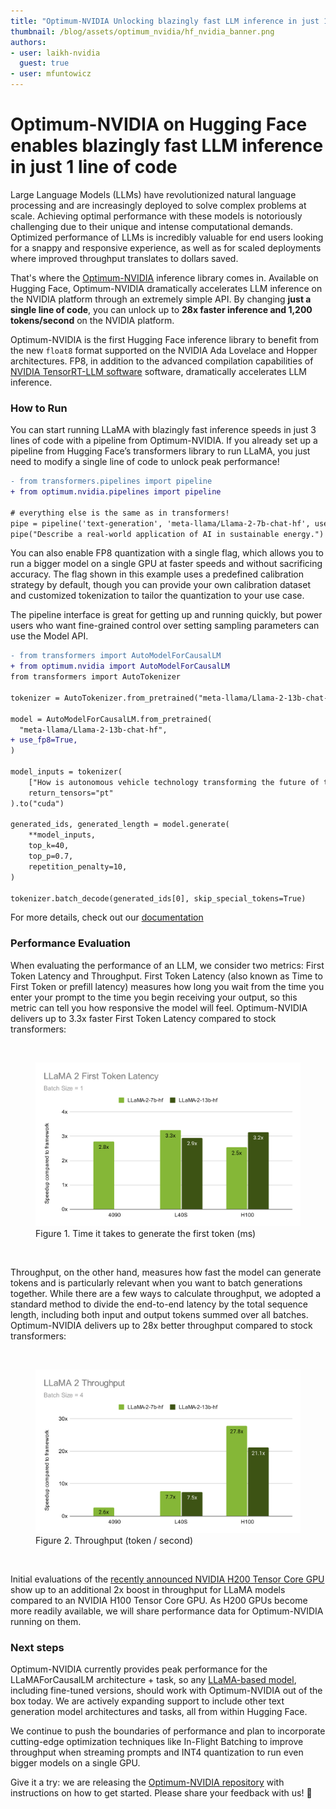 ```yaml
---
title: "Optimum-NVIDIA Unlocking blazingly fast LLM inference in just 1 line of code" 
thumbnail: /blog/assets/optimum_nvidia/hf_nvidia_banner.png
authors:
- user: laikh-nvidia
  guest: true
- user: mfuntowicz
---
```



# Optimum-NVIDIA on Hugging Face enables blazingly fast LLM inference in just 1 line of code

Large Language Models (LLMs) have revolutionized natural language processing and are increasingly deployed to solve complex problems at scale. Achieving optimal performance with these models is notoriously challenging due to their unique and intense computational demands. Optimized performance of LLMs is incredibly valuable for end users looking for a snappy and responsive experience, as well as for scaled deployments where improved throughput translates to dollars saved.

That's where the [Optimum-NVIDIA](https://github.com/huggingface/optimum-nvidia) inference library comes in. Available on Hugging Face, Optimum-NVIDIA dramatically accelerates LLM inference on the NVIDIA platform through an extremely simple API. 
By changing **just a single line of code**, you can unlock up to **28x faster inference and 1,200 tokens/second** on the NVIDIA platform.

Optimum-NVIDIA is the first Hugging Face inference library to benefit from the new `float8` format supported on the NVIDIA Ada Lovelace and Hopper architectures.
FP8, in addition to the advanced compilation capabilities of [NVIDIA TensorRT-LLM software](https://developer.nvidia.com/blog/nvidia-tensorrt-llm-supercharges-large-language-model-inference-on-nvidia-h100-gpus/) software, dramatically accelerates LLM inference.

### How to Run
You can start running LLaMA with blazingly fast inference speeds in just 3 lines of code with a pipeline from Optimum-NVIDIA. 
If you already set up a pipeline from Hugging Face’s transformers library to run LLaMA, you just need to modify a single line of code to unlock peak performance!

```diff
- from transformers.pipelines import pipeline
+ from optimum.nvidia.pipelines import pipeline

# everything else is the same as in transformers!
pipe = pipeline('text-generation', 'meta-llama/Llama-2-7b-chat-hf', use_fp8=True)
pipe("Describe a real-world application of AI in sustainable energy.")
```
You can also enable FP8 quantization with a single flag, which allows you to run a bigger model on a single GPU at faster speeds and without sacrificing accuracy. 
The flag shown in this example uses a predefined calibration strategy by default, though you can provide your own calibration dataset and customized tokenization to tailor the quantization to your use case.

The pipeline interface is great for getting up and running quickly, but power users who want fine-grained control over setting sampling parameters can use the Model API. 

```diff
- from transformers import AutoModelForCausalLM
+ from optimum.nvidia import AutoModelForCausalLM
from transformers import AutoTokenizer

tokenizer = AutoTokenizer.from_pretrained("meta-llama/Llama-2-13b-chat-hf", padding_side="left")

model = AutoModelForCausalLM.from_pretrained(
  "meta-llama/Llama-2-13b-chat-hf",
+ use_fp8=True,  
)

model_inputs = tokenizer(
    ["How is autonomous vehicle technology transforming the future of transportation and urban planning?"], 
    return_tensors="pt"
).to("cuda")

generated_ids, generated_length = model.generate(
    **model_inputs, 
    top_k=40, 
    top_p=0.7, 
    repetition_penalty=10,
)

tokenizer.batch_decode(generated_ids[0], skip_special_tokens=True)
```

For more details, check out our [documentation](https://github.com/huggingface/optimum-nvidia)


### Performance Evaluation

When evaluating the performance of an LLM, we consider two metrics: First Token Latency and Throughput. 
First Token Latency (also known as Time to First Token or prefill latency) measures how long you wait from the time you enter your prompt to the time you begin receiving your output, so this metric can tell you how responsive the model will feel. 
Optimum-NVIDIA delivers up to 3.3x faster First Token Latency compared to stock transformers:

<br>
<figure class="image">
  <img alt="" src="assets/optimum_nvidia/first_token_latency.svg" />
  <figcaption>Figure 1. Time it takes to generate the first token (ms)</figcaption>
</figure>
<br>

Throughput, on the other hand, measures how fast the model can generate tokens and is particularly relevant when you want to batch generations together.
While there are a few ways to calculate throughput, we adopted a standard method to divide the end-to-end latency by the total sequence length, including both input and output tokens summed over all batches. 
Optimum-NVIDIA delivers up to 28x better throughput compared to stock transformers:

<br>
<figure class="image">
  <img alt="" src="assets/optimum_nvidia/throughput.svg" />
  <figcaption>Figure 2. Throughput (token / second)</figcaption>
</figure>
<br>

Initial evaluations of the [recently announced NVIDIA H200 Tensor Core GPU](https://www.nvidia.com/en-us/data-center/h200/) show up to an additional 2x boost in throughput for LLaMA models compared to an NVIDIA H100 Tensor Core GPU. 
As H200 GPUs become more readily available, we will share performance data for Optimum-NVIDIA running on them.

### Next steps

Optimum-NVIDIA currently provides peak performance for the LLaMAForCausalLM architecture + task, so any [LLaMA-based model](https://huggingface.co/models?other=llama,llama2), including fine-tuned versions, should work with Optimum-NVIDIA out of the box today. 
We are actively expanding support to include other text generation model architectures and  tasks, all from within Hugging Face.


We continue to push the boundaries of performance and plan to incorporate cutting-edge optimization techniques like In-Flight Batching to improve throughput when streaming prompts and INT4 quantization to run even bigger models on a single GPU.

Give it a try: we are releasing the [Optimum-NVIDIA repository](https://github.com/huggingface/optimum-nvidia) with instructions on how to get started. Please share your feedback with us! 🤗

